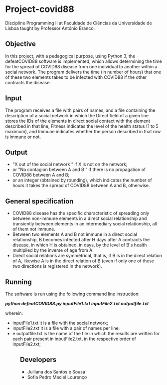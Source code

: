# Project-covid88

<p>Discipline Programming II at Faculdade de Ciências da Universidade de Lisboa taught by Professor António Branco.</p>

<h2>Objective</h2>
<p>In this project, with a pedagogical purpose, using Python 3, the defeatCOVID88 software is implemented, which allows determining the time for the spread of COVID88 disease from one individual to another within a social network. The program delivers the time (in number of hours) that one of these two elements takes to be infected with COVID88 if the other contracts the disease.</p>

<h2>Input</h2>
<p>The program receives a file with pairs of names, and a file containing the description of a social network in which the Direct field of a given line stores the IDs of the elements in direct social contact with the element described in that line, Fitness indicates the level of the health status (1 to 5 maximum), and Immune indicates whether the person described in that row is immune or not.</p>

<h2>Output</h2>
<p>
<ul>
<li>"X out of the social network " if X is not on the network;</li>
<li>or "No contagion between A and B " if there is no propagation of
COVID88 between A and B;</li>
<li>or an integer (obtained by rounding), which indicates the number of hours
it takes the spread of COVID88 between A and B, otherwise.</p></li>
</ul>
</p>

<h2>General specification</h2>
<p>
<ul>
<li>COVID88 disease has the specific characteristic of spreading only between non-immune elements in a direct social relationship and transiently between elements in an intermediary social relationship, all of them not immune.</li>
<li>Between two elements A and B not immune in a direct social relationship, B becomes infected after H days after A contracts the disease, in which H is obtained, in days, by the level of B's ​​health multiplied by the inverse of age from A.</li>
<li>Direct social relations are symmetrical, that is, if B is in the direct relation of A, likewise A is in the direct relation of B (even if only one of these two directions is registered in the network).</li>
</ul>
</p>

<h2>Running</h2>
<p>The software is run using the following command line instruction:</p>
<p><i><b>python defeatCOVID88.py inputFile1.txt inputFile2.txt outputfile.txt</b></i></p>
<p>wherein:
<ul>
<li>inputFile1.txt it is a file with the social network;</li>
<li>inputFile2.txt it is a file with a pair of names per line;</li>
<li>e outputfile.txt is the name of the file in which the results are written for each pair present in inputFile2.txt, in the respective order of inputFile2.txt;</li>
<ul>
</p>

<h2>Developers</h2>
<p>
<ul>
<li>Julliana dos Santos e Sousa</li>
<li>Sofia Pedro Maciel Lourenço</li>
</ul>
</p>
